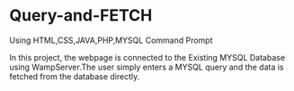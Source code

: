 # Query-and-FETCH
Using HTML,CSS,JAVA,PHP,MYSQL Command Prompt

In this project, the webpage is connected to the Existing MYSQL Database using WampServer.The user simply enters a MYSQL query and the data is fetched from the database directly.

